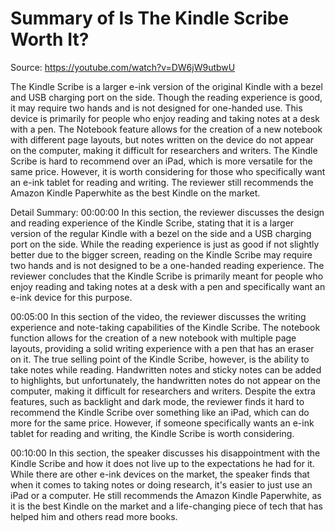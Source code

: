 # Summary of Is The Kindle Scribe Worth It?

Source: https://youtube.com/watch?v=DW6jW9utbwU

The Kindle Scribe is a larger e-ink version of the original Kindle with a bezel and USB charging port on the side. Though the reading experience is good, it may require two hands and is not designed for one-handed use. This device is primarily for people who enjoy reading and taking notes at a desk with a pen. The Notebook feature allows for the creation of a new notebook with different page layouts, but notes written on the device do not appear on the computer, making it difficult for researchers and writers. The Kindle Scribe is hard to recommend over an iPad, which is more versatile for the same price. However, it is worth considering for those who specifically want an e-ink tablet for reading and writing. The reviewer still recommends the Amazon Kindle Paperwhite as the best Kindle on the market.

Detail Summary: 
00:00:00
In this section, the reviewer discusses the design and reading experience of the Kindle Scribe, stating that it is a larger version of the regular Kindle with a bezel on the side and a USB charging port on the side. While the reading experience is just as good if not slightly better due to the bigger screen, reading on the Kindle Scribe may require two hands and is not designed to be a one-handed reading experience. The reviewer concludes that the Kindle Scribe is primarily meant for people who enjoy reading and taking notes at a desk with a pen and specifically want an e-ink device for this purpose.

00:05:00
In this section of the video, the reviewer discusses the writing experience and note-taking capabilities of the Kindle Scribe. The notebook function allows for the creation of a new notebook with multiple page layouts, providing a solid writing experience with a pen that has an eraser on it. The true selling point of the Kindle Scribe, however, is the ability to take notes while reading. Handwritten notes and sticky notes can be added to highlights, but unfortunately, the handwritten notes do not appear on the computer, making it difficult for researchers and writers. Despite the extra features, such as backlight and dark mode, the reviewer finds it hard to recommend the Kindle Scribe over something like an iPad, which can do more for the same price. However, if someone specifically wants an e-ink tablet for reading and writing, the Kindle Scribe is worth considering.

00:10:00
In this section, the speaker discusses his disappointment with the Kindle Scribe and how it does not live up to the expectations he had for it. While there are other e-ink devices on the market, the speaker finds that when it comes to taking notes or doing research, it's easier to just use an iPad or a computer. He still recommends the Amazon Kindle Paperwhite, as it is the best Kindle on the market and a life-changing piece of tech that has helped him and others read more books.

